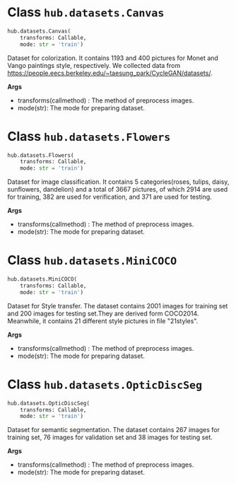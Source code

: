 # Class `hub.datasets.Canvas`

```python
hub.datasets.Canvas(
    transforms: Callable,
    mode: str = 'train')
```

Dataset for colorization. It contains 1193 and 400 pictures for Monet and Vango paintings style, respectively. We collected data from https://people.eecs.berkeley.edu/~taesung_park/CycleGAN/datasets/.

**Args**
* transforms(callmethod) : The method of preprocess images.
* mode(str): The mode for preparing dataset.

# Class `hub.datasets.Flowers`

```python
hub.datasets.Flowers(
    transforms: Callable,
    mode: str = 'train')
```

Dataset for image classification. It contains 5 categories(roses, tulips, daisy, sunflowers, dandelion) and a total of 3667 pictures, of which 2914 are used for training, 382 are used for verification, and 371 are used for testing.

**Args**
* transforms(callmethod) : The method of preprocess images.
* mode(str): The mode for preparing dataset.

# Class `hub.datasets.MiniCOCO`

```python
hub.datasets.MiniCOCO(
    transforms: Callable,
    mode: str = 'train')
```

Dataset for Style transfer. The dataset contains 2001 images for training set and 200 images for testing set.They are derived form COCO2014. Meanwhile, it contains 21 different style pictures in file "21styles".

**Args**
* transforms(callmethod) : The method of preprocess images.
* mode(str): The mode for preparing dataset.

# Class `hub.datasets.OpticDiscSeg`

```python
hub.datasets.OpticDiscSeg(
    transforms: Callable,
    mode: str = 'train')
```

Dataset for semantic segmentation. The dataset contains 267 images for training set, 76 images for validation set and 38 images for testing set.

**Args**
* transforms(callmethod) : The method of preprocess images.
* mode(str): The mode for preparing dataset.

